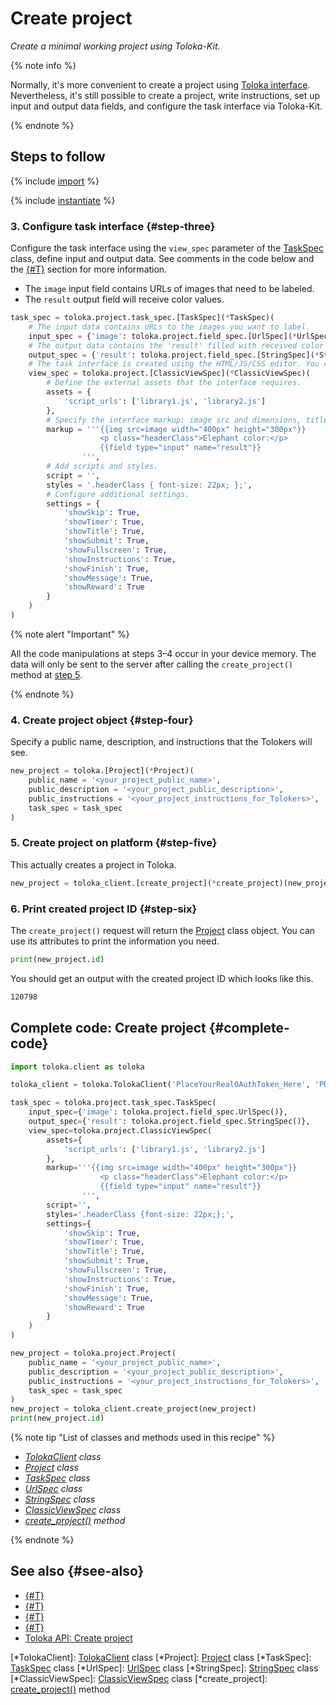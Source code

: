# Create project

_Create a minimal working project using Toloka-Kit._

{% note info %}

Normally, it's more convenient to create a project using [Toloka interface](../../guide/concepts/project.md). Nevertheless, it's still possible to create a project, write instructions, set up input and output data fields, and configure the task interface via Toloka-Kit.

{% endnote %}

## Steps to follow

{% include [import](../_includes/recipes/import.md) %}

{% include [instantiate](../_includes/recipes/instantiate.md) %}

### 3. Configure task interface {#step-three}

Configure the task interface using the `view_spec` parameter of the [TaskSpec](../reference/toloka.client.project.task_spec.TaskSpec.md) class, define input and output data. See comments in the code below and the [{#T}](../../guide/concepts/spec.md) section for more information.

- The `image` input field contains URLs of images that need to be labeled.
- The `result` output field will receive color values.

```python
task_spec = toloka.project.task_spec.[TaskSpec](*TaskSpec)(
    # The input data contains URLs to the images you want to label.
    input_spec = {'image': toloka.project.field_spec.[UrlSpec](*UrlSpec)()},
    # The output data contains the 'result' filled with received color values.
    output_spec = {'result': toloka.project.field_spec.[StringSpec](*StringSpec)()},
    # The task interface is created using the HTML/JS/CSS editor. You can select Toloka Template Builder instead if you want.
    view_spec = toloka.project.[ClassicViewSpec](*ClassicViewSpec)(
        # Define the external assets that the interface requires.
        assets = {
            'script_urls': ['library1.js', 'library2.js']
        },
        # Specify the interface markup: image src and dimensions, title text, and input field.
        markup = '''{{img src=image width="400px" height="300px"}}
                    <p class="headerClass">Elephant color:</p>
                    {{field type="input" name="result"}}
                ''',
        # Add scripts and styles.
        script = '',
        styles = '.headerClass { font-size: 22px; };',
        # Configure additional settings.
        settings = {
            'showSkip': True,
            'showTimer': True,
            'showTitle': True,
            'showSubmit': True,
            'showFullscreen': True,
            'showInstructions': True,
            'showFinish': True,
            'showMessage': True,
            'showReward': True
        }
    )
)
```

{% note alert "Important" %}

All the code manipulations at steps 3–4 occur in your device memory. The data will only be sent to the server after calling the `create_project()` method at [step 5](#step-five).

{% endnote %}

### 4. Create project object {#step-four}

Specify a public name, description, and instructions that the Tolokers will see.

```python
new_project = toloka.[Project](*Project)(
    public_name = '<your_project_public_name>',
    public_description = '<your_project_public_description>',
    public_instructions = '<your_project_instructions_for_Tolokers>',
    task_spec = task_spec
)
```

### 5. Create project on platform {#step-five}

This actually creates a project in Toloka.

```python
new_project = toloka_client.[create_project](*create_project)(new_project)
```

### 6. Print created project ID {#step-six}

The `create_project()` request will return the [Project](../reference/toloka.client.project.Project.md) class object. You can use its attributes to print the information you need.

```python
print(new_project.id)
```

You should get an output with the created project ID which looks like this.

```bash
120798
```

## Complete code: Create project {#complete-code}

```python
import toloka.client as toloka

toloka_client = toloka.TolokaClient('PlaceYourRealOAuthToken_Here', 'PRODUCTION')

task_spec = toloka.project.task_spec.TaskSpec(
    input_spec={'image': toloka.project.field_spec.UrlSpec()},
    output_spec={'result': toloka.project.field_spec.StringSpec()},
    view_spec=toloka.project.ClassicViewSpec(
        assets={
            'script_urls': ['library1.js', 'library2.js']
        },
        markup='''{{img src=image width="400px" height="300px"}}
                    <p class="headerClass">Elephant color:</p>
                    {{field type="input" name="result"}}
                ''',
        script='',
        styles='.headerClass {font-size: 22px;};',
        settings={
            'showSkip': True,
            'showTimer': True,
            'showTitle': True,
            'showSubmit': True,
            'showFullscreen': True,
            'showInstructions': True,
            'showFinish': True,
            'showMessage': True,
            'showReward': True
        }
    )
)

new_project = toloka.project.Project(
    public_name = '<your_project_public_name>',
    public_description = '<your_project_public_description>',
    public_instructions = '<your_project_instructions_for_Tolokers>',
    task_spec = task_spec
)
new_project = toloka_client.create_project(new_project)
print(new_project.id)
```

{% note tip "List of classes and methods used in this recipe" %}

- _[TolokaClient](../reference/toloka.client.TolokaClient.md) class_
- _[Project](../reference/toloka.client.project.Project.md) class_
- _[TaskSpec](../reference/toloka.client.project.task_spec.TaskSpec.md) class_
- _[UrlSpec](../reference/toloka.client.project.field_spec.UrlSpec.md) class_
- _[StringSpec](../reference/toloka.client.project.field_spec.StringSpec.md) class_
- _[ClassicViewSpec](../reference/toloka.client.project.view_spec.ClassicViewSpec.md) class_
- _[create_project()](../reference/toloka.client.TolokaClient.create_project.md) method_

{% endnote %}

## See also {#see-also}

- [{#T}](../../guide/concepts/overview.md)
- [{#T}](./learn-basics.md)
- [{#T}](./use-cases.md)
- [{#T}](./get-projects.md)
- [Toloka API: Create project](https://toloka.ai/docs/api/api-reference/#post-/projects)

[*TolokaClient]: [TolokaClient](../reference/toloka.client.TolokaClient.md) class
[*Project]: [Project](../reference/toloka.client.project.Project.md) class
[*TaskSpec]: [TaskSpec](../reference/toloka.client.project.task_spec.TaskSpec.md) class
[*UrlSpec]: [UrlSpec](../reference/toloka.client.project.field_spec.UrlSpec.md) class
[*StringSpec]: [StringSpec](../reference/toloka.client.project.field_spec.StringSpec.md) class
[*ClassicViewSpec]: [ClassicViewSpec](../reference/toloka.client.project.view_spec.ClassicViewSpec.md) class
[*create_project]: [create_project()](../reference/toloka.client.TolokaClient.create_project.md) method